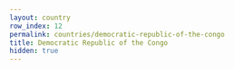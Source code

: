 ```yaml
---
layout: country
row_index: 12
permalink: countries/democratic-republic-of-the-congo
title: Democratic Republic of the Congo
hidden: true
---
```

